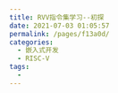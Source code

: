 ```yaml
---
title: RVV指令集学习--初探
date: 2021-07-03 01:05:57
permalink: /pages/f13a0d/
categories:
  - 嵌入式开发
  - RISC-V
tags:
  - 
---
```

